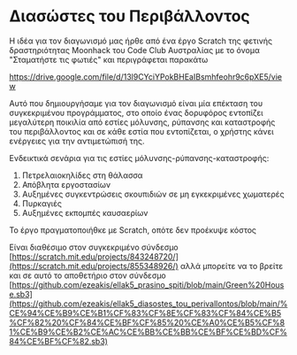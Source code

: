 # Διασώστες του Περιβάλλοντος

Η ιδέα για τον διαγωνισμό μας ήρθε από ένα έργο Scratch της φετινής δραστηριότητας Moonhack του Code Club Αυστραλίας με το όνομα "Σταματήστε τις φωτιές" και περιγράφεται παρακάτω

https://drive.google.com/file/d/13l9CYciYPokBHEaIBsmhfeohr9c6pXE5/view 

Αυτό που δημιουργήσαμε για τον διαγωνισμό είναι μία επέκταση του συγκεκριμένου προγράμματος, στο οποίο ένας δορυφόρος εντοπίζει μεγαλύτερη ποικιλία από εστίες μόλυνσης, ρύπανσης και καταστροφής του περιβάλλοντος και σε κάθε εστία που εντοπίζεται, ο χρήστης κάνει ενέργειες για την αντιμετώπισή της.

Ενδεικτικά σενάρια για τις εστίες μόλυνσης-ρύπανσης-καταστροφής:

1. Πετρελαιοκηλίδες στη θάλασσα
2. Απόβλητα εργοστασίων
3. Αυξημένες συγκεντρώσεις σκουπιδιών σε μη εγκεκριμένες χωματερές
4. Πυρκαγιές
5. Αυξημένες εκπομπές καυσαερίων

Το έργο πραγματοποιήθκε με Scratch, οπότε δεν προέκυψε κόστος

Είναι διαθέσιμο στον συγκεκριμένο σύνδεσμο [https://scratch.mit.edu/projects/843248720/](https://scratch.mit.edu/projects/855348926/) αλλά μπορείτε να το βρείτε και σε αυτό το αποθετήριο στον σύνδεσμο [https://github.com/ezeakis/ellak5_prasino_spiti/blob/main/Green%20House.sb3](https://github.com/ezeakis/ellak5_diasostes_tou_perivallontos/blob/main/%CE%94%CE%B9%CE%B1%CF%83%CF%8E%CF%83%CF%84%CE%B5%CF%82%20%CF%84%CE%BF%CF%85%20%CE%A0%CE%B5%CF%81%CE%B9%CE%B2%CE%AC%CE%BB%CE%BB%CE%BF%CE%BD%CF%84%CE%BF%CF%82.sb3)
